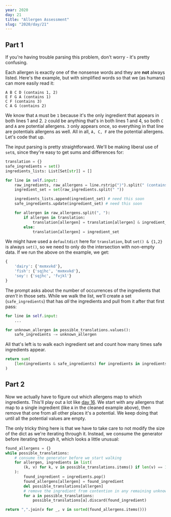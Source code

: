 ```yaml
---
year: 2020
day: 21
title: "Allergen Assessment"
slug: "2020/day/21"
---
```


## Part 1

If you're having trouble parsing this problem, don't worry - it's pretty confusing.

Each allergen is exactly one of the nonsense words and they are **not** always listed. Here's the example, but with simplified words so that we (as humans) can more easily read it:

```
A B C D (contains 1, 2)
E F G A (contains 1)
C F (contains 3)
C A G (contains 2)
```

We know that `A` must be `1` because it's the only ingredient that appears in both lines 1 and 2. `2` could be anything that's in both lines 1 and 4, so both `C` and `A` are potential allergens. `3` only appears once, so everything in that line are potentials allergens as well. All in all, `A, C, F` are the potential allergens. Let's code that up.

The input parsing is pretty straightforward. We'll be making liberal use of `set`s, since they're easy to get sums and differences for:

```py
translation = {}
safe_ingredients = set()
ingredients_lists: List[Set[str]] = []

for line in self.input:
    raw_ingredients, raw_allergens = line.rstrip(")").split(" (contains ")
    ingredient_set = set(raw_ingredients.split(" "))

    ingredients_lists.append(ingredient_set) # need this soon
    safe_ingredients.update(ingredient_set) # need this soon

    for allergen in raw_allergens.split(", "):
        if allergen in translation:
            translation[allergen] = translation[allergen] & ingredient_set
        else:
            translation[allergen] = ingredient_set
```

We might have used a `defaultdict` here for `translation`, but `set() & {1,2}` is always `set()`, so we need to only do the intersection with non-empty data. If we run the above on the example, we get:

```py
{
    'dairy': {'mxmxvkd'},
    'fish': {'sqjhc', 'mxmxvkd'},
    'soy': {'sqjhc', 'fvjkl'}
}
```

The prompt asks about the number of occurrences of the ingredients that _aren't_ in those sets. While we walk the list, we'll create a set (`safe_ingredients`) that has _all_ the ingredients and pull from it after that first pass:

```py
for line in self.input:
    ...

for unknown_allergen in possible_translations.values():
    safe_ingredients -= unknown_allergen
```

All that's left is to walk each ingredient set and count how many times safe ingredients appear.

```py
return sum(
    [len(ingredients & safe_ingredients) for ingredients in ingredients_lists]
)
```

## Part 2

Now we actually have to figure out which allergens map to which ingredients. This'll play out a lot like [day 16](https://github.com/xavdid/advent-of-code/tree/main/solutions/2020/day_16#part-2). We start with any allergens that map to a single ingredient (like `A` in the cleaned example above), then remove that one from all other places it's a potential. We keep doing that until all the potential values are empty.

The only tricky thing here is that we have to take care to not modify the size of the dict as we're iterating through it. Instead, we consume the generator before iterating through it, which looks a little unusual:

```py
found_allergens = {}
while possible_translations:
    # consume the generator before we start walking
    for allergen, ingredients in list(
        (k, v) for k, v in possible_translations.items() if len(v) == 1
    ):
        found_ingredient = ingredients.pop()
        found_allergens[allergen] = found_ingredient
        del possible_translations[allergen]
        # remove the ingredient from contention in any remaining unknowns
        for a in possible_translations:
            possible_translations[a].discard(found_ingredient)

return ",".join(v for _, v in sorted(found_allergens.items()))
```
